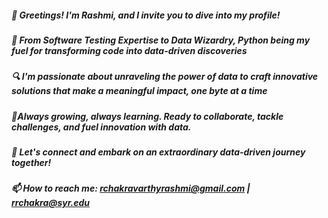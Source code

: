 
##### 👋 Greetings! I'm Rashmi, and I invite you to dive into my profile!
##### 🚀 From Software Testing Expertise to Data Wizardry, Python being my fuel for transforming code into data-driven discoveries
##### 🔍 I'm passionate about unraveling the power of data to craft innovative solutions that make a meaningful impact, one byte at a time
##### 🌱Always growing, always learning. Ready to collaborate, tackle challenges, and fuel innovation with data.
##### 💬 Let's connect and embark on an extraordinary data-driven journey together!
##### 📫 How to reach me: rchakravarthyrashmi@gmail.com | rrchakra@syr.edu


<!--
**Rash001/Rash001** is a ✨ _special_ ✨ repository because its `README.md` (this file) appears on your GitHub profile.

Here are some ideas to get you started:

- 🔭 I’m currently working on ...
- 🌱 I’m currently learning ...
- 👯 I’m looking to collaborate on ...
- 🤔 I’m looking for help with ...
- 💬 Ask me about ...
- 📫 How to reach me: ...
- 😄 Pronouns: ...
- ⚡ Fun fact: ...
-->
